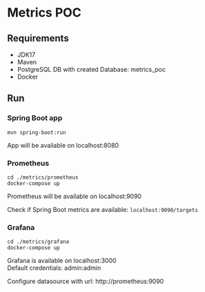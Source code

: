 # Metrics POC

## Requirements

- JDK17
- Maven
- PostgreSQL DB with created Database: metrics_poc
- Docker

## Run

### Spring Boot app
`mvn spring-boot:run`

App will be available on localhost:8080

### Prometheus
```
cd ./metrics/prometheus
docker-compose up
```
Prometheus will be available on localhost:9090

Check if Spring Boot metrics are available: `localhost:9090/targets`

### Grafana
```
cd ./metrics/grafana
docker-compose up
```
Grafana is available on localhost:3000  
Default credentials: admin:admin

Configure datasource with url: http://prometheus:9090
